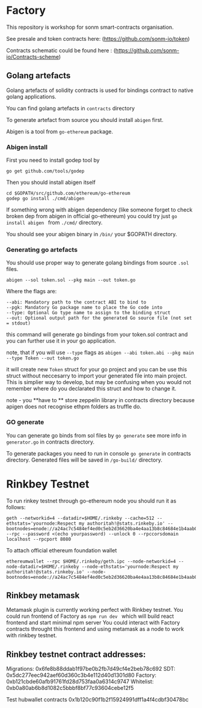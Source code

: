 # Factory

This repository is workshop for sonm smart-contracts organisation.


See presale and token contracts here:
(https://github.com/sonm-io/token)

Contracts schematic could be found here :
(https://github.com/sonm-io/Contracts-scheme)



## Golang artefacts

 Golang artefacts of solidity contracts is used for bindings contract to native golang applications.

 You can find golang artefacts in ```contracts``` directory

 To generate artefact from source you should install ```abigen``` first.

 Abigen is a tool from ```go-ethereum``` package.

### Abigen install

 First you need to install godep tool by

 ```go get github.com/tools/godep```

  Then you should install abigen itself

  ```
  cd $GOPATH/src/github.com/ethereum/go-ethereum
  godep go install ./cmd/abigen
  ```



 If something wrong with abigen dependency (like someone forget to check broken dep from abigen in official go-ethereum)
  you could try just ```go install abigen ``` from  ```./cmd/``` directory.

  You should see your abigen binary in  ```/bin/``` your $GOPATH directory.


### Generating go artefacts

  You should use proper way to generate golang bindings from source ```.sol``` files.

  ```abigen --sol token.sol --pkg main --out token.go ```

  Where the flags are:

    --abi: Mandatory path to the contract ABI to bind to
    --pgk: Mandatory Go package name to place the Go code into
    --type: Optional Go type name to assign to the binding struct
    --out: Optional output path for the generated Go source file (not set = stdout)


  this command will generate go bindings from your token.sol contract and you can further use it in your go application.

  note, that if you will use ```--type``` flags as
  ```abigen --abi token.abi --pkg main --type Token --out token.go```

  it will create new ```Token``` struct for your go project and you can be use this struct without neccesarry to import your generated file into main project.
  This is simplier way to develop, but may be confusing when you would not remember where do you declarated this struct and how to change it.

  note - you **have to ** store zeppelin library in contracts directory because apigen does not recognise ethpm folders as truffle do.

  ### GO generate
  You can generate go binds from sol files by ```go generate``` see more info in ```generator.go``` in contracts directory.

  To generate packages you need to run in console ```go generate``` in contracts directory. Generated files will be saved in ```/go-build/``` directory.

  # Rinkbey Testnet

  To run rinkey testnet through go-ethereum node you should run it as follows:

  ```
  geth --networkid=4 --datadir=$HOME/.rinkeby --cache=512 --ethstats='yournode:Respect my authoritah!@stats.rinkeby.io' --bootnodes=enode://a24ac7c5484ef4ed0c5eb2d36620ba4e4aa13b8c84684e1b4aab0cebea2ae45cb4d375b77eab56516d34bfbd3c1a833fc51296ff084b770b94fb9028c4d25ccf@52.169.42.101:30303 --rpc --password <(echo yourpassword) --unlock 0 --rpccorsdomain localhost --rpcport 8080

```

  To attach official ethereum foundation wallet
  ```
  ethereumwallet --rpc $HOME/.rinkeby/geth.ipc --node-networkid=4 --node-datadir=$HOME/.rinkeby --node-ethstats='yournode:Respect my authoritah!@stats.rinkeby.io' --node-bootnodes=enode://a24ac7c5484ef4ed0c5eb2d36620ba4e4aa13b8c84684e1b4aab0cebea2ae45cb4d375b77eab56516d34bfbd3c1a833fc51296ff084b770b94fb9028c4d25ccf@52.169.42.101:30303
```

 ## Rinkbey metamask

  Metamask plugin is currently working perfect with Rinkbey testnet. You could run frontend of Factory as ```npm run dev ``` which will build react frontend and start minimal npm server
  You could interact with Factory contracts throught this frontend and using metamask as a node to work with rinkbey testnet.


 ## Rinkbey testnet contract addresses:

 Migrations: 0x6fe8b88ddab1f97be0b2fb7d49cf4e2beb78c692
 SDT: 0x5dc277eec942aef60d360c3b4e112d40d1301d80
 Factory: 0xb121cbde60afb91761fd28d753faa0a6314c9747
 Whitelist: 0xb0a80ab6b8d1082c5bbbf8bf77c93604cebe12f5

 Test hubwallet contracts
 0x1b120c90f1b2f15924991dff1a4f4cdbf30478bc

 
